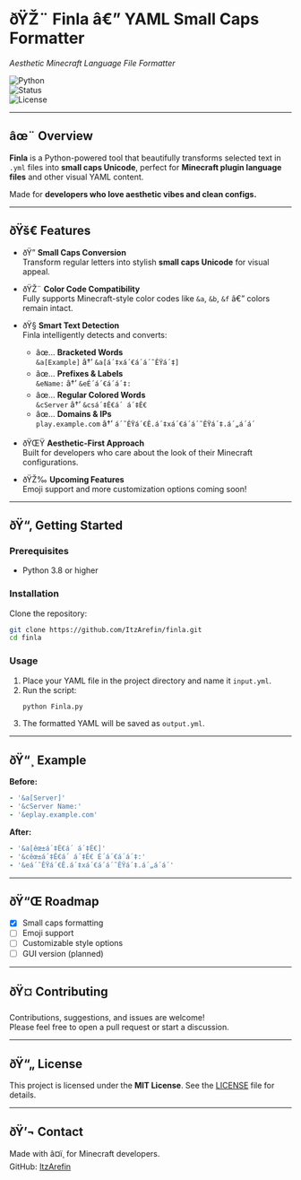 # ðŸŽ¨ Finla â€” YAML Small Caps Formatter  
*Aesthetic Minecraft Language File Formatter*

![Python](https://img.shields.io/badge/Python-3.8%2B-blue?style=flat-square)  
![Status](https://img.shields.io/badge/Project%20Status-Active-brightgreen?style=flat-square)  
![License](https://img.shields.io/badge/License-MIT-lightgrey?style=flat-square)

---

## âœ¨ Overview

**Finla** is a Python-powered tool that beautifully transforms selected text in `.yml` files into **small caps Unicode**, perfect for **Minecraft plugin language files** and other visual YAML content.

Made for **developers who love aesthetic vibes and clean configs.**

---

## ðŸš€ Features

- ðŸ”  **Small Caps Conversion**  
  Transform regular letters into stylish **small caps Unicode** for visual appeal.

- ðŸŽ¨ **Color Code Compatibility**  
  Fully supports Minecraft-style color codes like `&a`, `&b`, `&f` â€” colors remain intact.

- ðŸ§  **Smart Text Detection**  
  Finla intelligently detects and converts:
  - âœ… **Bracketed Words**  
    `&a[Example]` â†’ `&a[á´‡xá´€á´á´˜ÊŸá´‡]`
  - âœ… **Prefixes & Labels**  
    `&eName:` â†’ `&eÉ´á´€á´á´‡:`
  - âœ… **Regular Colored Words**  
    `&cServer` â†’ `&csá´‡Ê€á´ á´‡Ê€`
  - âœ… **Domains & IPs**  
    `play.example.com` â†’ `á´˜ÊŸá´€Ê.á´‡xá´€á´á´˜ÊŸá´‡.á´„á´á´`

- ðŸŒŸ **Aesthetic-First Approach**  
  Built for developers who care about the look of their Minecraft configurations.

- ðŸŽ‰ **Upcoming Features**  
  Emoji support and more customization options coming soon!

---

## ðŸ“‚ Getting Started

### Prerequisites
- Python 3.8 or higher

### Installation
Clone the repository:
```bash
git clone https://github.com/ItzArefin/finla.git
cd finla
```

### Usage
1. Place your YAML file in the project directory and name it `input.yml`.
2. Run the script:
   ```bash
   python Finla.py
   ```
3. The formatted YAML will be saved as `output.yml`.

---

## ðŸ“¸ Example

**Before:**
```yaml
- '&a[Server]'
- '&cServer Name:'
- '&eplay.example.com'
```

**After:**
```yaml
- '&a[êœ±á´‡Ê€á´ á´‡Ê€]'
- '&cêœ±á´‡Ê€á´ á´‡Ê€ É´á´€á´á´‡:'
- '&eá´˜ÊŸá´€Ê.á´‡xá´€á´á´˜ÊŸá´‡.á´„á´á´'
```

---

## ðŸ“Œ Roadmap
- [x] Small caps formatting
- [ ] Emoji support
- [ ] Customizable style options
- [ ] GUI version (planned)

---

## ðŸ¤ Contributing

Contributions, suggestions, and issues are welcome!  
Please feel free to open a pull request or start a discussion.

---

## ðŸ“„ License

This project is licensed under the **MIT License**. See the [LICENSE](LICENSE) file for details.

---

## ðŸ’¬ Contact

Made with â¤ï¸ for Minecraft developers.  
GitHub: [ItzArefin](https://github.com/ItzArefin)
